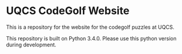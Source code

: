 UQCS CodeGolf Website
=====================
This is a repository for the website for the codegolf puzzles at UQCS.

This repository is built on Python 3.4.0. Please use this python version during development.